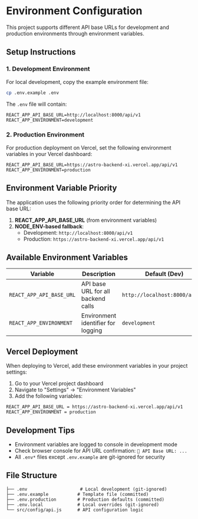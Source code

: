 # Environment Configuration

This project supports different API base URLs for development and production environments through environment variables.

## Setup Instructions

### 1. Development Environment

For local development, copy the example environment file:

```bash
cp .env.example .env
```

The `.env` file will contain:
```env
REACT_APP_API_BASE_URL=http://localhost:8000/api/v1
REACT_APP_ENVIRONMENT=development
```

### 2. Production Environment

For production deployment on Vercel, set the following environment variables in your Vercel dashboard:

```env
REACT_APP_API_BASE_URL=https://astro-backend-xi.vercel.app/api/v1
REACT_APP_ENVIRONMENT=production
```

## Environment Variable Priority

The application uses the following priority order for determining the API base URL:

1. **REACT_APP_API_BASE_URL** (from environment variables)
2. **NODE_ENV-based fallback**:
   - Development: `http://localhost:8000/api/v1`
   - Production: `https://astro-backend-xi.vercel.app/api/v1`

## Available Environment Variables

| Variable | Description | Default (Dev) | Default (Prod) |
|----------|-------------|---------------|----------------|
| `REACT_APP_API_BASE_URL` | API base URL for all backend calls | `http://localhost:8000/api/v1` | `https://astro-backend-xi.vercel.app/api/v1` |
| `REACT_APP_ENVIRONMENT` | Environment identifier for logging | `development` | `production` |

## Vercel Deployment

When deploying to Vercel, add these environment variables in your project settings:

1. Go to your Vercel project dashboard
2. Navigate to "Settings" → "Environment Variables"
3. Add the following variables:

```
REACT_APP_API_BASE_URL = https://astro-backend-xi.vercel.app/api/v1
REACT_APP_ENVIRONMENT = production
```

## Development Tips

- Environment variables are logged to console in development mode
- Check browser console for API URL confirmation: `🔗 API Base URL: ...`
- All `.env*` files except `.env.example` are git-ignored for security

## File Structure

```
├── .env                    # Local development (git-ignored)
├── .env.example           # Template file (committed)
├── .env.production        # Production defaults (committed)
├── .env.local             # Local overrides (git-ignored)
└── src/config/api.js      # API configuration logic
```

